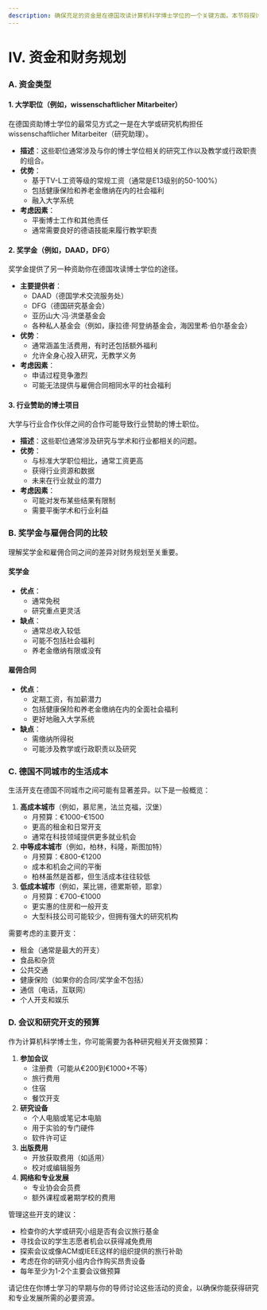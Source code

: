 ```yaml
---
description: 确保充足的资金是在德国攻读计算机科学博士学位的一个关键方面。本节将探讨各种资金选择，比较不同类型的财务支持，并提供在博士学习期间管理财务的见解。
---
```


# IV. 资金和财务规划

### A. 资金类型

#### 1. 大学职位（例如，wissenschaftlicher Mitarbeiter）

在德国资助博士学位的最常见方式之一是在大学或研究机构担任wissenschaftlicher Mitarbeiter（研究助理）。

* **描述**：这些职位通常涉及与你的博士学位相关的研究工作以及教学或行政职责的组合。
* **优势**：
  * 基于TV-L工资等级的常规工资（通常是E13级别的50-100%）
  * 包括健康保险和养老金缴纳在内的社会福利
  * 融入大学系统
* **考虑因素**：
  * 平衡博士工作和其他责任
  * 通常需要良好的德语技能来履行教学职责

#### 2. 奖学金（例如，DAAD，DFG）

奖学金提供了另一种资助你在德国攻读博士学位的途径。

* **主要提供者**：
  * DAAD（德国学术交流服务处）
  * DFG（德国研究基金会）
  * 亚历山大·冯·洪堡基金会
  * 各种私人基金会（例如，康拉德·阿登纳基金会，海因里希·伯尔基金会）
* **优势**：
  * 通常涵盖生活费用，有时还包括额外福利
  * 允许全身心投入研究，无教学义务
* **考虑因素**：
  * 申请过程竞争激烈
  * 可能无法提供与雇佣合同相同水平的社会福利

#### 3. 行业赞助的博士项目

大学与行业合作伙伴之间的合作可能导致行业赞助的博士职位。

* **描述**：这些职位通常涉及研究与学术和行业都相关的问题。
* **优势**：
  * 与标准大学职位相比，通常工资更高
  * 获得行业资源和数据
  * 未来在行业就业的潜力
* **考虑因素**：
  * 可能对发布某些结果有限制
  * 需要平衡学术和行业利益

### B. 奖学金与雇佣合同的比较

理解奖学金和雇佣合同之间的差异对财务规划至关重要。

#### 奖学金

* **优点**：
  * 通常免税
  * 研究重点更灵活
* **缺点**：
  * 通常总收入较低
  * 可能不包括社会福利
  * 养老金缴纳有限或没有

#### 雇佣合同

* **优点**：
  * 定期工资，有加薪潜力
  * 包括健康保险和养老金缴纳在内的全面社会福利
  * 更好地融入大学系统
* **缺点**：
  * 需缴纳所得税
  * 可能涉及教学或行政职责以及研究

### C. 德国不同城市的生活成本

生活开支在德国不同城市之间可能有显著差异。以下是一般概览：

1. **高成本城市**（例如，慕尼黑，法兰克福，汉堡）
   * 月预算：€1000-€1500
   * 更高的租金和日常开支
   * 通常在科技领域提供更多就业机会
2. **中等成本城市**（例如，柏林，科隆，斯图加特）
   * 月预算：€800-€1200
   * 成本和机会之间的平衡
   * 柏林虽然是首都，但生活成本往往较低
3. **低成本城市**（例如，莱比锡，德累斯顿，耶拿）
   * 月预算：€700-€1000
   * 更实惠的住房和一般开支
   * 大型科技公司可能较少，但拥有强大的研究机构

需要考虑的主要开支：

* 租金（通常是最大的开支）
* 食品和杂货
* 公共交通
* 健康保险（如果你的合同/奖学金不包括）
* 通信（电话，互联网）
* 个人开支和娱乐

### D. 会议和研究开支的预算

作为计算机科学博士生，你可能需要为各种研究相关开支做预算：

1. **参加会议**
   * 注册费（可能从€200到€1000+不等）
   * 旅行费用
   * 住宿
   * 餐饮开支
2. **研究设备**
   * 个人电脑或笔记本电脑
   * 用于实验的专门硬件
   * 软件许可证
3. **出版费用**
   * 开放获取费用（如适用）
   * 校对或编辑服务
4. **网络和专业发展**
   * 专业协会会员费
   * 额外课程或暑期学校的费用

管理这些开支的建议：

* 检查你的大学或研究小组是否有会议旅行基金
* 寻找会议的学生志愿者机会以获得减免费用
* 探索会议或像ACM或IEEE这样的组织提供的旅行补助
* 考虑在你的研究小组内合作购买昂贵设备
* 每年至少为1-2个主要会议做预算

请记住在你博士学习的早期与你的导师讨论这些活动的资金，以确保你能获得研究和专业发展所需的必要资源。
